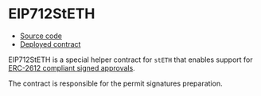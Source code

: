 # EIP712StETH

- [Source code](https://github.com/lidofinance/lido-dao/blob/master/contracts/0.8.9/EIP712StETH.sol)
- [Deployed contract](https://etherscan.io/address/0x8F73e4C2A6D852bb4ab2A45E6a9CF5715b3228B7)

EIP712StETH is a special helper contract for `stETH` that enables support
for [ERC-2612 compliant signed approvals](https://eips.ethereum.org/EIPS/eip-2612).

The contract is responsible for the permit signatures preparation.
